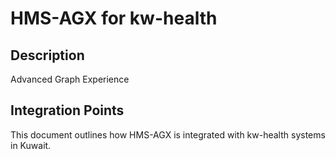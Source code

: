 # HMS-AGX for kw-health

## Description

Advanced Graph Experience

## Integration Points

This document outlines how HMS-AGX is integrated with kw-health systems in Kuwait.
